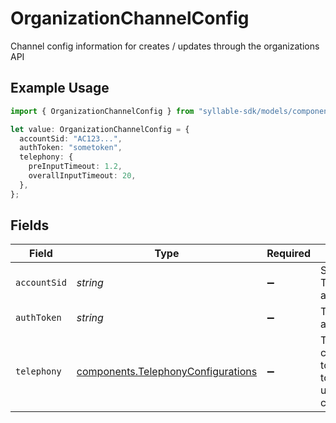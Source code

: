 # OrganizationChannelConfig

Channel config information for creates / updates through the organizations API

## Example Usage

```typescript
import { OrganizationChannelConfig } from "syllable-sdk/models/components";

let value: OrganizationChannelConfig = {
  accountSid: "AC123...",
  authToken: "sometoken",
  telephony: {
    preInputTimeout: 1.2,
    overallInputTimeout: 20,
  },
};
```

## Fields

| Field                                                                                    | Type                                                                                     | Required                                                                                 | Description                                                                              | Example                                                                                  |
| ---------------------------------------------------------------------------------------- | ---------------------------------------------------------------------------------------- | ---------------------------------------------------------------------------------------- | ---------------------------------------------------------------------------------------- | ---------------------------------------------------------------------------------------- |
| `accountSid`                                                                             | *string*                                                                                 | :heavy_minus_sign:                                                                       | SID of the Twilio account                                                                | AC123...                                                                                 |
| `authToken`                                                                              | *string*                                                                                 | :heavy_minus_sign:                                                                       | The Twilio auth token                                                                    | sometoken                                                                                |
| `telephony`                                                                              | [components.TelephonyConfigurations](../../models/components/telephonyconfigurations.md) | :heavy_minus_sign:                                                                       | Telephony configurations to be applied to the targets under the channel                  | {<br/>"overall_input_timeout": 20,<br/>"pre_input_timeout": 1.2<br/>}                    |